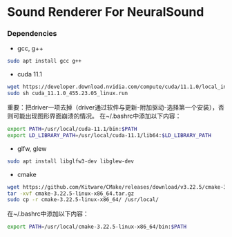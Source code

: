 # Sound Renderer For NeuralSound

### Dependencies
- gcc, g++
```bash
sudo apt install gcc g++
```
- cuda 11.1 
```bash
wget https://developer.download.nvidia.com/compute/cuda/11.1.0/local_installers/cuda_11.1.0_455.23.05_linux.run
sudo sh cuda_11.1.0_455.23.05_linux.run
```
重要：把driver一项去掉（driver通过软件与更新-附加驱动-选择第一个安装），否则可能出现图形界面崩溃的情况。
在~/.bashrc中添加以下内容：
```bash
export PATH=/usr/local/cuda-11.1/bin:$PATH
export LD_LIBRARY_PATH=/usr/local/cuda-11.1/lib64:$LD_LIBRARY_PATH
```
- glfw, glew
```bash
sudo apt install libglfw3-dev libglew-dev
```
- cmake
```bash
wget https://github.com/Kitware/CMake/releases/download/v3.22.5/cmake-3.22.5-linux-x86_64.tar.gz
tar -xvf cmake-3.22.5-linux-x86_64.tar.gz
sudo cp -r cmake-3.22.5-linux-x86_64/ /usr/local/
```
在~/.bashrc中添加以下内容：
```bash
export PATH=/usr/local/cmake-3.22.5-linux-x86_64/bin:$PATH
```